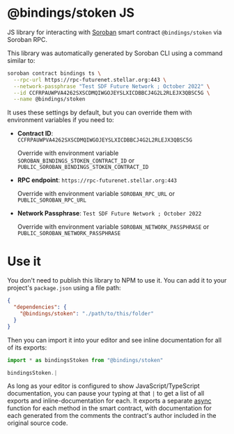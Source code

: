 # @bindings/stoken JS

JS library for interacting with [Soroban](https://soroban.stellar.org/) smart contract `@bindings/stoken` via Soroban RPC.

This library was automatically generated by Soroban CLI using a command similar to:

```bash
soroban contract bindings ts \
  --rpc-url https://rpc-futurenet.stellar.org:443 \
  --network-passphrase "Test SDF Future Network ; October 2022" \
  --id CCFRPAUWPVA4262SXSCDMQIWGOJEYSLXICDBBCJ4G2L2RLEJX3QBSC5G \
  --name @bindings/stoken
```

It uses these settings by default, but you can override them with environment variables if you need to:

- **Contract ID**: `CCFRPAUWPVA4262SXSCDMQIWGOJEYSLXICDBBCJ4G2L2RLEJX3QBSC5G`

  Override with environment variable `SOROBAN_BINDINGS_STOKEN_CONTRACT_ID` or `PUBLIC_SOROBAN_BINDINGS_STOKEN_CONTRACT_ID`

- **RPC endpoint**: `https://rpc-futurenet.stellar.org:443`

  Override with environment variable `SOROBAN_RPC_URL` or `PUBLIC_SOROBAN_RPC_URL`

- **Network Passphrase**: `Test SDF Future Network ; October 2022`

  Override with environment variable `SOROBAN_NETWORK_PASSPHRASE` or `PUBLIC_SOROBAN_NETWORK_PASSPHRASE`

# Use it

You don't need to publish this library to NPM to use it. You can add it to your project's `package.json` using a file path:

```json
{
  "dependencies": {
    "@bindings/stoken": "./path/to/this/folder"
  }
}
```

Then you can import it into your editor and see inline documentation for all of its exports:

```js
import * as bindingsStoken from "@bindings/stoken"

bindingsStoken.|
```

As long as your editor is configured to show JavaScript/TypeScript documentation, you can pause your typing at that `|` to get a list of all exports and inline-documentation for each. It exports a separate [async](https://developer.mozilla.org/en-US/docs/Web/JavaScript/Reference/Statements/async_function) function for each method in the smart contract, with documentation for each generated from the comments the contract's author included in the original source code.

